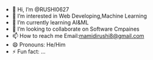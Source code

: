 - 👋 Hi, I’m @RUSHI0627
- 👀 I’m interested in Web Developing,Machine Learning
- 🌱 I’m currently learning AI&ML
- 💞️ I’m looking to collaborate on Software Cmpaines
- 📫 How to reach me Email:mamidirushi8@gmail.com
- 😄 Pronouns: He/Him
- ⚡ Fun fact: ...

<!---
RUSHI0627/RUSHI0627 is a ✨ special ✨ repository because its `README.md` (this file) appears on your GitHub profile.
You can click the Preview link to take a look at your changes.
--->
